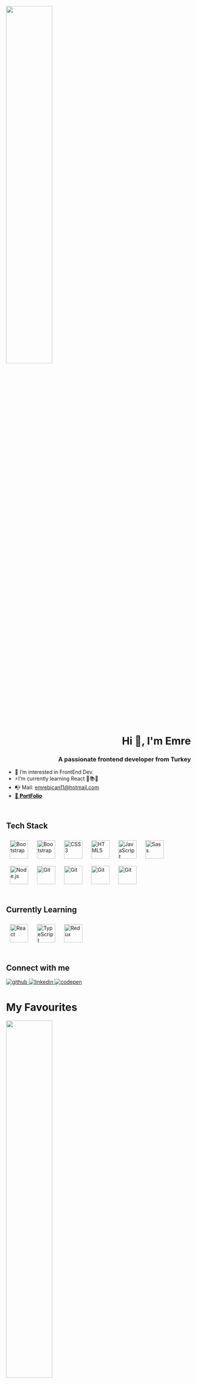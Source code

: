 <div>
<img src="https://camo.githubusercontent.com/c1c93f9eb67d41cd3ab567824405631bbec58b7d9ea37496a485cb3b3a71d5a2/68747470733a2f2f696e74726f2e727573746272696467652e636f6d2f696d672f6665727269732e676966" align="center" style="width: 50%" />
</div>

<h1 align="right">Hi 👋, I'm Emre</h1>
<h3 align="right">A passionate frontend developer from Turkey</h3>


- 👀 I’m interested in FrontEnd Dev.
- ⚡I’m currently learning React 🔬📚📘  
- 📭 Mail: emrebican11@hotmail.com
- <a href="https://emrebican.github.io/Personal-Portfolio/" style="color: black">🤖 **PortFolio**</a>
  

<br/>  


## Tech Stack  

<div align="left">    
<img style="margin: 10px" src="https://profilinator.rishav.dev/skills-assets/bootstrap-plain.svg" alt="Bootstrap" height="50" />
<img style="margin: 10px" src="https://upload.wikimedia.org/wikipedia/commons/thumb/9/9a/Visual_Studio_Code_1.35_icon.svg/1024px-Visual_Studio_Code_1.35_icon.svg.png" alt="Bootstrap" height="50" />
<img style="margin: 10px" src="https://profilinator.rishav.dev/skills-assets/css3-original-wordmark.svg" alt="CSS3" height="50" />  
<img style="margin: 10px" src="https://profilinator.rishav.dev/skills-assets/html5-original-wordmark.svg" alt="HTML5" height="50" />  
<img style="margin: 10px" src="https://upload.wikimedia.org/wikipedia/commons/thumb/9/99/Unofficial_JavaScript_logo_2.svg/1024px-Unofficial_JavaScript_logo_2.svg.png" alt="JavaScript" height="50" />   
<img style="margin: 10px" src="https://cdn3.iconfinder.com/data/icons/logos-and-brands-adobe/512/288_Sass-512.png" alt="Sass" height="50" />  
<img style="margin: 10px" src="https://profilinator.rishav.dev/skills-assets/nodejs-original-wordmark.svg" alt="Node.js" height="50" />  
<img style="margin: 10px" src="https://profilinator.rishav.dev/skills-assets/git-scm-icon.svg" alt="Git" height="50" />
<img style="margin: 10px" src="https://upload.wikimedia.org/wikipedia/commons/9/91/Octicons-mark-github.svg" alt="Git" height="50" />
<img style="margin: 10px" src="https://upload.wikimedia.org/wikipedia/commons/thumb/3/33/Figma-logo.svg/1667px-Figma-logo.svg.png" alt="Git" height="50" />
<img style="margin: 10px" src="https://material-ui.com/static/logo.png" alt="Git" height="50" />
</div>


<br/>  

## Currently Learning
<div align="left">
<img style="margin: 10px" src="https://icon-library.com/images/react-icon/react-icon-29.jpg" alt="React" height="50" />
<img style="margin: 10px" src="https://upload.wikimedia.org/wikipedia/commons/thumb/4/4c/Typescript_logo_2020.svg/1024px-Typescript_logo_2020.svg.png" alt="TypeScript" height="50" />
  <img style="margin: 10px" src="https://cdn.worldvectorlogo.com/logos/redux.svg" alt="Redux" height="50" />
</div>

<br />

## Connect with me  
<div align="left">
<a href="https://github.com/emrebican" target="_blank">
<img src=https://img.shields.io/badge/github-%2324292e.svg?&style=for-the-badge&logo=github&logoColor=white alt=github style="margin-bottom: 5px;" />
</a>
<a href="https://www.linkedin.com/in/yunus-emre-37179320a/" target="_blank">
<img src=https://img.shields.io/badge/linkedin-%231E77B5.svg?&style=for-the-badge&logo=linkedin&logoColor=white alt=linkedin style="margin-bottom: 5px;" />
</a>
<a href="https://codepen.io/emrebican" target="_blank">
<img src=https://img.shields.io/badge/codepen-%23131417.svg?&style=for-the-badge&logo=codepen&logoColor=white alt=codepen style="margin-bottom: 5px;" />
</a>  
</div>  

# My Favourites
<div>

[<img src="https://i.im.ge/2022/08/18/OsSxvp.img-1.jpg" width="50%">](https://react-mui-bookshelf.netlify.app/)
  
[<img src="https://i.im.ge/2022/08/18/OsSjSX.bookshelf.jpg">](https://github.com/emrebican/BookShelf)
</div>
  
<div>
  
[<img src="https://i.im.ge/2022/08/18/OsqLaF.home-page.jpg" width="50%">](https://react-movielistapp.netlify.app/) 
  
[<img src="https://i.im.ge/2022/08/18/Osq01X.movies.jpg">](https://github.com/emrebican/react-movie-app)
</div>

# Projects...
<ol>
<li>
<a href="https://react-movielistapp.netlify.app/" target="_blank">Movie App</a>
</li>
<li>
<a href="https://tenziesgameapp.netlify.app/" target="_blank">Tenzies Game</a>
</li>
<li>
<a href="https://emrebican.github.io/kitchen-s-Menu-JS/" target="_blank">Kitchen Website</a>
</li>
<li>
<a href="https://emrebican.github.io/Countdown-timer/" target="_blank">New Year Countdown</a>
</li>
<li>
<a href="https://emrebican.github.io/recipe-app/" target="_blank">Recipe App</a>
</li>
<li>
<a href="https://reactmemegeneratorapp.netlify.app/" target="_blank">Meme Generator App</a>
</li>
<li>
<a href="https://happyweatherapp.netlify.app/" target="_blank">Happy Weather App</a>
</li>
<li>
<a href="https://react-quiz-appbasic.netlify.app/" target="_blank">Quiz App</a>
</li>
<li>
<a href="https://react-mui-shoppingapp.netlify.app/" target="_blank">Shopping App(React-MUI)</a>
</li>
<li>
<a href="https://shoppingapp-react-ts.netlify.app/" target="_blank">Shopping App(React-TypeScript)</a>
</li>
<li>
<a href="https://react-mui-bookshelf.netlify.app/" target="_blank">Book Shelf App</a>
</li>
</ol>

<br/>  


## 📊 GitHub Stats:
![](https://github-readme-stats.vercel.app/api?username=emrebican&theme=dark&hide_border=false&include_all_commits=false&count_private=false)<br/>
![](https://github-readme-streak-stats.herokuapp.com/?user=emrebican&theme=dark&hide_border=false)<br/>
![](https://github-readme-stats.vercel.app/api/top-langs/?username=emrebican&theme=dark&hide_border=false&include_all_commits=false&count_private=false&layout=compact)

<br/>  

<div align="center">
<img src="https://komarev.com/ghpvc/?username=emrebican&&style=flat-square" align="center" />
</div>  


<br/>  

<!---
emrebican/emrebican is a ✨ special ✨ repository because its `README.md` (this file) appears on your GitHub profile.
You can click the Preview link to take a look at your changes.
--->
